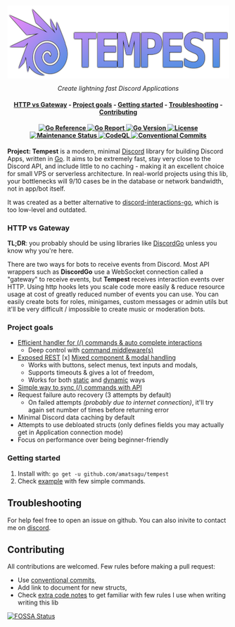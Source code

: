 <div align="center">
    <img align="center" src="/.github/tempest-banner.png" height="165" alt="Tempest library banner">
</div>

<p align="center">
  <i align="center">Create lightning fast Discord Applications</i>
</p>

<h4 align="center">
    <a href="#http-vs-gateway">HTTP vs Gateway</a> - <a href="#project-goals">Project goals</a> - <a href="#getting-started">Getting started</a> - <a href="#troubleshooting">Troubleshooting</a> - <a href="#contributing">Contributing</a>
</h4>

<h4 align="center">
    <a href="https://pkg.go.dev/github.com/amatsagu/tempest">
        <img src="https://pkg.go.dev/badge/github.com/amatsagu/tempest.svg" alt="Go Reference">
    </a>
    <a href="https://goreportcard.com/report/github.com/amatsagu/tempest">
        <img src="https://goreportcard.com/badge/github.com/amatsagu/tempest" alt="Go Report">
    </a>
    <a href="https://golang.org/doc/devel/release.html">
        <img src="https://img.shields.io/github/go-mod/go-version/amatsagu/tempest" alt="Go Version">
    </a>
    <a href="https://github.com/amatsagu/tempest/blob/development/LICENSE">
        <img src="https://img.shields.io/github/license/Amatsagu/tempest" alt="License">
    </a>
    <a href="https://github.com/amatsagu/tempest">
        <img src="https://img.shields.io/maintenance/yes/2025" alt="Maintenance Status">
    </a>
    <a href="https://github.com/amatsagu/tempest/actions/workflows/github-code-scanning/codeql">
        <img src="https://github.com/amatsagu/tempest/actions/workflows/github-code-scanning/codeql/badge.svg?branch=master" alt="CodeQL">
    </a>
    <a href="https://conventionalcommits.org">
        <img src="https://img.shields.io/badge/Conventional%20Commits-1.0.0-%23FE5196?logo=conventionalcommits&logoColor=white" alt="Conventional Commits">
    </a>
</h4>

**Project: Tempest** is a modern, minimal [Discord](https://discord.com) library for building Discord Apps, written in [Go](https://golang.org/). It aims to be extremely fast, stay very close to the Discord API, and include little to no caching - making it an excellent choice for small VPS or serverless architecture. In real-world projects using this lib, your bottlenecks will 9/10 cases be in the database or network bandwidth, not in app/bot itself.

It was created as a better alternative to [discord-interactions-go](https://github.com/bsdlp/discord-interactions-go), which is too low-level and outdated.

### HTTP vs Gateway
**TL;DR**: you probably should be using libraries like [DiscordGo](https://github.com/bwmarrin/discordgo) unless you know why you're here.

There are two ways for bots to receive events from Discord. Most API wrappers such as **DiscordGo** use a WebSocket connection called a "gateway" to receive events, but **Tempest** receives interaction events over HTTP. Using http hooks lets you scale code more easily & reduce resource usage at cost of greatly reduced number of events you can use. You can easily create bots for roles, minigames, custom messages or admin utils but it'll be very difficult / impossible to create music or moderation bots.

### Project goals
*  [Efficient handler for (/) commands & auto complete interactions](https://pkg.go.dev/github.com/amatsagu/tempest#Client.RegisterCommand)
    - Deep control with [command middleware(s)](https://pkg.go.dev/github.com/amatsagu/tempest#ClientOptions)
* [Exposed REST](https://pkg.go.dev/github.com/amatsagu/tempest#Client.Rest)
[x] [Mixed component & modal handling](https://pkg.go.dev/github.com/amatsagu/tempest#Client.AwaitComponent)
    - Works with buttons, select menus, text inputs and modals,
    - Supports timeouts & gives a lot of freedom,
    - Works for both [static](https://pkg.go.dev/github.com/amatsagu/tempest#Client.RegisterComponent) and [dynamic](https://pkg.go.dev/github.com/amatsagu/tempest#Client.AwaitModal) ways
* [Simple way to sync (/) commands with API](https://pkg.go.dev/github.com/amatsagu/tempest#Client.SyncCommands)
* Request failure auto recovery (3 attempts by default)
    - On failed attempts *(probably due to internet connection)*, it'll try again set number of times before returning error
* Minimal Discord data caching by default
* Attempts to use debloated structs (only defines fields you may actually get in Application connection mode)
* Focus on performance over being beginner-friendly

### Getting started
1. Install with: `go get -u github.com/amatsagu/tempest`
2. Check [example](https://github.com/amatsagu/tempest/blob/master/example) with few simple commands.



## Troubleshooting
For help feel free to open an issue on github.
You can also inivite to contact me on [discord](https://discord.com/users/390394829789593601).

## Contributing
All contributions are welcomed.
Few rules before making a pull request:
* Use [conventional commits](https://www.conventionalcommits.org/en/v1.0.0/),
* Add link to document for new structs,
* Check [extra code notes](https://github.com/amatsagu/tempest/blob/master/CODE_NOTES.md) to get familiar with few rules I use when writing writing this lib



[![FOSSA Status](https://app.fossa.com/api/projects/git%2Bgithub.com%2FAmatsagu%2FTempest.svg?type=large)](https://app.fossa.com/projects/git%2Bgithub.com%2FAmatsagu%2FTempest?ref=badge_large)
